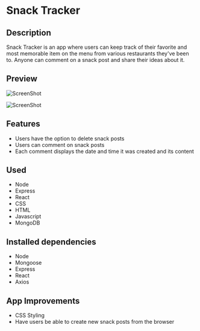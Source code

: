 # Snack Tracker 


## Description
Snack Tracker is an app where users can keep track of their favorite and most memorable item on the menu from various restaurants they've been to. Anyone can comment on a snack post and share their ideas about it.

## Preview

![ScreenShot](public/images/homepage.png)

![ScreenShot](public/images/instance.png)


## Features
- Users have the option to delete snack posts
- Users can comment on snack posts
- Each comment displays the date and time it was created and its content
 

## Used 
- Node
- Express
- React 
- CSS
- HTML
- Javascript
- MongoDB


## Installed dependencies 

- Node 
- Mongoose 
- Express 
- React 
- Axios 



## App Improvements

- CSS Styling 
- Have users be able to create new snack posts from the browser

